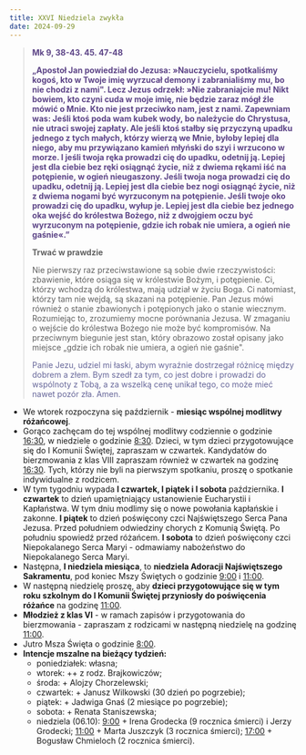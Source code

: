 ```yaml
---
title: XXVI Niedziela zwykła
date: 2024-09-29
---
```


> **<span style="color: #5D4587;">Mk 9, 38-43. 45. 47-48 </span>**
>
> **<span style="color: #5D4587;">„Apostoł Jan powiedział do Jezusa: »Nauczycielu, spotkaliśmy kogoś, kto w Twoje imię wyrzucał demony i zabranialiśmy mu, bo nie chodzi z nami". Lecz Jezus odrzekł: »Nie zabraniajcie mu! Nikt bowiem, kto czyni cuda w moje imię, nie będzie zaraz mógł źle mówić o Mnie. Kto nie jest przeciwko nam, jest z nami. Zapewniam was: Jeśli ktoś poda wam kubek wody, bo należycie do Chrystusa, nie utraci swojej zapłaty. Ale jeśli ktoś stałby się przyczyną upadku jednego z tych małych, którzy wierzą we Mnie, byłoby lepiej dla niego, aby mu przywiązano kamień młyński do szyi i wrzucono w morze. I jeśli twoja ręka prowadzi cię do upadku, odetnij ją. Lepiej jest dla ciebie bez ręki osiągnąć życie, niż z dwiema rękami iść na potępienie, w ogień nieugaszony. Jeśli twoja noga prowadzi cię do upadku, odetnij ją. Lepiej jest dla ciebie bez nogi osiągnąć życie, niż z dwiema nogami być wyrzuconym na potępienie. Jeśli twoje oko prowadzi cię do upadku, wyłup je. Lepiej jest dla ciebie bez jednego oka wejść do królestwa Bożego, niż z dwojgiem oczu być wyrzuconym na potępienie, gdzie ich robak nie umiera, a ogień nie gaśnie«.”</span>**
>
>
>
> **Trwać w prawdzie**
>
> Nie pierwszy raz przeciwstawione są sobie dwie rzeczywistości: zbawienie, które osiąga się w królestwie Bożym, i potępienie. Ci, którzy wchodzą do królestwa, mają udział w życiu Boga. Ci natomiast, którzy tam nie wejdą, są skazani na potępienie. Pan Jezus mówi również o stanie zbawionych i potępionych jako o stanie wiecznym. Rozumiejąc to, zrozumiemy mocne porównania Jezusa. W zmaganiu o wejście do królestwa Bożego nie może być kompromisów. Na przeciwnym biegunie jest stan, który obrazowo został opisany jako miejsce „gdzie ich robak nie umiera, a ogień nie gaśnie".
>
> <span style="color: #666699;">Panie Jezu, udziel mi łaski, abym wyraźnie dostrzegał różnicę między dobrem a złem. Bym szedł za tym, co jest dobre i prowadzi do wspólnoty z Tobą, a za wszelką cenę unikał tego, co może mieć nawet pozór zła. Amen.
> &nbsp;

- We wtorek rozpoczyna się październik - **miesiąc wspólnej modlitwy różańcowej**.
- Gorąco zachęcam do tej wspólnej modlitwy codziennie o godzinie <u>16:30</u>, w niedziele o godzinie <u>8:30</u>.
Dzieci, w tym dzieci przygotowujące się do I Komunii Świętej, zapraszam w czwartek. Kandydatów do bierzmowania z klas VIII zapraszam również w czwartek na godzinę <u>16:30</u>. Tych, którzy nie byli na pierwszym spotkaniu, proszę o spotkanie indywidualne z rodzicem.
- W tym tygodniu wypada **I czwartek, I piątek i I sobota** października. **I czwartek** to dzień upamiętniający ustanowienie Eucharystii i Kapłaństwa. W tym dniu modlimy się o nowe powołania kapłańskie i zakonne. **I piątek** to dzień poświęcony czci Najświętszego Serca Pana Jezusa. Przed południem odwiedziny chorych z Komunią Świętą. Po południu spowiedź przed różańcem. **I sobota** to dzień poświęcony czci Niepokalanego Serca Maryi - odmawiamy nabożeństwo do Niepokalanego Serca Maryi.
- Następna, **I niedziela miesiąca**, to **niedziela Adoracji Najświętszego Sakramentu**, pod koniec Mszy Świętych o godzinie <u>9:00</u> i <u>11:00</u>.
- W następną niedzielę proszę, aby **dzieci przygotowujące się w tym roku szkolnym do I Komunii Świętej przyniosły do poświęcenia różańce** na godzinę <u>11:00</u>.
- **Młodzież z klas VI** - w ramach zapisów i przygotowania do bierzmowania - zapraszam z rodzicami w następną niedzielę na godzinę <u>11:00</u>.
- Jutro Msza Święta o godzinie <u>8:00</u>.
- **Intencje mszalne na bieżący tydzień:**
  - poniedziałek: własna;
  - wtorek: ++ z rodz. Brajkowiczów;
  - środa: + Alojzy Chorzelewski;
  - czwartek: + Janusz Wilkowski (30 dzień po pogrzebie);
  - piątek: + Jadwiga Gnaś (2 miesiące po pogrzebie);
  - sobota: + Renata Staniszewska;
  - niedziela (06.10): <u>9:00</u> + Irena Grodecka (9 rocznica śmierci) i Jerzy Grodecki; <u>11:00</u> + Marta Juszczyk (3 rocznica śmierci); <u>17:00</u> + Bogusław Chmieloch (2 rocznica śmierci).
